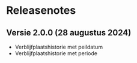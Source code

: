 # Releasenotes

## Versie 2.0.0 (28 augustus 2024)

- Verblijfplaatshistorie met peildatum
- Verblijfplaatshistorie met periode
